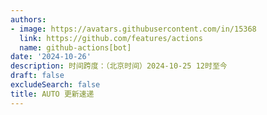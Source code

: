 ```yaml
---
authors:
- image: https://avatars.githubusercontent.com/in/15368
  link: https://github.com/features/actions
  name: github-actions[bot]
date: '2024-10-26'
description: 时间跨度：（北京时间）2024-10-25 12时至今
draft: false
excludeSearch: false
title: AUTO 更新速递
---
```


